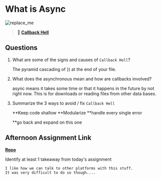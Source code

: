 # What is Async

![replace_me](https://codeworks.blob.core.windows.net/public/assets/img/illustrations/placeholder.svg)

> **📖 [Callback Hell](https://codeworksacademy.com/fs-student-guide/resources/wk4/01-Callbacks)**

## Questions

1. What are some of the signs and causes of `Callback Hell`?

    The pyramid cascading of }) at the end of your file.

2. What does the asynchronous mean and how are callbacks involved?

    async means it takes some time or that it happens in the future by not right now. This is for downloads or reading files from other data bases.

3. Summarize the 3 ways to avoid / fix `Callback Hell`

    **Keep code shallow
    **Modularize
    **handle every single error

    **go back and expand on this one

## Afternoon Assignment Link

**[Repo](https://github.com/autumnlay/triviaDB-W4D1.git)**

Identify at least 1 takeaway from today's assignment

    I like how we can talk to other platforms with this stuff.
    It was very difficult to do so though....